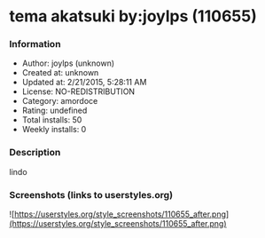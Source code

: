 # tema akatsuki by:joylps (110655)

### Information
- Author: joylps (unknown)
- Created at: unknown
- Updated at: 2/21/2015, 5:28:11 AM
- License: NO-REDISTRIBUTION
- Category: amordoce
- Rating: undefined
- Total installs: 50
- Weekly installs: 0


### Description
lindo


### Screenshots (links to userstyles.org)
![https://userstyles.org/style_screenshots/110655_after.png](https://userstyles.org/style_screenshots/110655_after.png)


